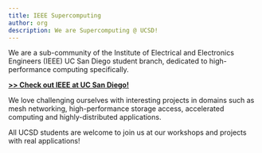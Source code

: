 ```yaml
---
title: IEEE Supercomputing
author: org
description: We are Supercomputing @ UCSD!
---
```

We are a sub-community of the Institute of Electrical and Electronics Engineers (IEEE) UC San Diego student branch, dedicated to high-performance computing specifically. 

**[>> Check out IEEE at UC San Diego!](https://ieeeucsd.org/)**

We love challenging ourselves with interesting projects in domains such as mesh networking, high-performance storage access, accelerated computing and highly-distributed applications. 

All UCSD students are welcome to join us at our workshops and projects with real applications!